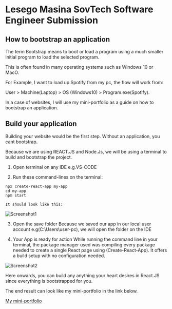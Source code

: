 # Lesego Masina SovTech Software Engineer Submission

## How to bootstrap an application 

The term Bootstrap means to boot or load a program using a much smaller initial program to load the selected program. 

This is often found in many operating systems such as Windows 10 or MacO. 

For Example, I want to load up Spotify from my pc, the flow will work from:

User > Machine(Laptop) > OS (Windows10) > Program.exe(Spotify).


In a case of websites, I will use my mini-portfolio as a guide on how to bootstrap an application.

## Build your application

Building your website would be the first step. Without an application, you cant bootstrap.

Because we are using REACT.JS and Node.Js, we will be using a terminal to build and bootstrap the project.

1. Open terminal on any IDE e.g.VS-CODE

2. Run these command-lines on the terminal:

```
npx create-react-app my-app
cd my-app
npm start
```
    It should look like this:
 
![Screenshot1](https://user-images.githubusercontent.com/42533189/205320400-be39a90a-d619-43ef-bb77-6f160f35736e.png)

3. Open the save folder
Because we saved our app in our local user account e.g(C:\Users\user-pc), we will open the folder on the IDE

4. Your App is ready for action
While running the command line in your terminal, the package manager used was compiling every package needed to create a
single React page using (Create-React-App). It offers a build setup with no configuration needed.

![Screenshot2](https://user-images.githubusercontent.com/42533189/205320722-2ffeb54e-f5bf-4168-83d0-200b289d0e84.png)

Here onwards, you can build any anything your heart desires in React.JS since everything is bootstrapped for you.

The end result can look like my mini-portfolio in the link below.

[My mini-portfolio](https://my-project-l101othe4-chubbleschubbu.vercel.app/index.html#home)
